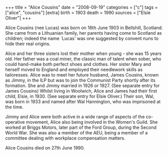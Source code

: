 +++
title = "Alice Cousins"
date = "2008-09-19"
categories = ["c"]
tags = ["alice", "cousins"]
[extra]
birth = 1903
death = 1990
sources = ["Elsie Oliver"]
+++

Alice Cousins (nee Lucas) was born on 16th June 1903 in Bellshill, Scotland. She came from a Lithuanian family, her parents having come to Scotland as children; indeed the name \`Lucas' was one suggested by convent nuns to hide their real origins.

<!-- Alice Cousins in her younger days (front row right) ![](https://grahamstevenson.me.uk/wp-content/uploads/2008/09/AD14A98E-F4AD-4AFE-9A3D-3CB508C73EAD-216x300.jpeg) -->

Alice and her three sisters lost their mother when young - she was 15 years old. Her father was a coal miner, the classic man of talent when sober, who could hand-make both perfect shoes and clothes. Her sister Mary and herself moved to England and employed their needlework skills as tailoresses. Alice was to meet her future husband, James Cousins, known as Jimmy, in the ILP but was to join the Communist Party shortly after its formation. She and Jimmy married in 1926 or 1927. (See separate entry for James Cousins) Whilst living in Woolwich, Alice and James had their first child, Elsie, in 1930. (See separate entry for Elsie Oliver.) Their son, Wal, was born in 1933 and named after Wal Hannington, who was imprisoned at the time.

Jimmy and Alice were both active in a wide range of aspects of the co-operative movement, Alice also being involved in the Women's Guild. She worked at Briggs Motors, later part of the Ford Group, during the Second World War. She was also a member of the AEU, being a member of a committee dealing with workplace compensation matters.

Alice Cousins died on 27th June 1990.

<!--

Pics below:

Dagenham Co-operators on the march

![](https://grahamstevenson.me.uk/wp-content/uploads/2008/09/BC266E6F-C265-41C3-880B-693FDA8DB0EC-300x197.jpeg)

![](https://grahamstevenson.me.uk/wp-content/uploads/2008/09/F6D737B9-CE55-4858-A34A-777736565CEA-300x261.jpeg) Alice with Wal Hannington in front of the Soviet "peace boat", after the second world war

-->
